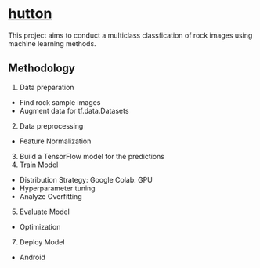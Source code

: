 # [hutton](https://www.amnh.org/learn-teach/curriculum-collections/earth-inside-and-out/james-hutton)
This project aims to conduct a multiclass classfication of rock images using machine learning methods.

## Methodology ##
1. Data preparation
 - Find rock sample images 
 - Augment data for tf.data.Datasets
2. Data preprocessing
 - Feature Normalization
3. Build a TensorFlow model for the predictions
4. Train Model
 - Distribution Strategy: Google Colab: GPU
 - Hyperparameter tuning
 - Analyze Overfitting
5. Evaluate Model
 - Optimization 
7. Deploy Model 
 - Android
 
